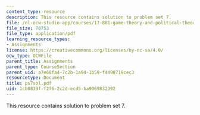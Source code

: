 ```yaml
---
content_type: resource
description: This resource contains solution to problem set 7.
file: /ol-ocw-studio-app/courses/17-881-game-theory-and-political-theory-fall-2004/1cb0839ff2f62c2decd5ba9069832392_ps7sol.pdf
file_size: 70753
file_type: application/pdf
learning_resource_types:
- Assignments
license: https://creativecommons.org/licenses/by-nc-sa/4.0/
ocw_type: OCWFile
parent_title: Assignments
parent_type: CourseSection
parent_uid: a7e68fa4-7c2b-1a94-1b59-f4490719cec3
resourcetype: Document
title: ps7sol.pdf
uid: 1cb0839f-f2f6-2c2d-ecd5-ba9069832392
---
```

This resource contains solution to problem set 7.